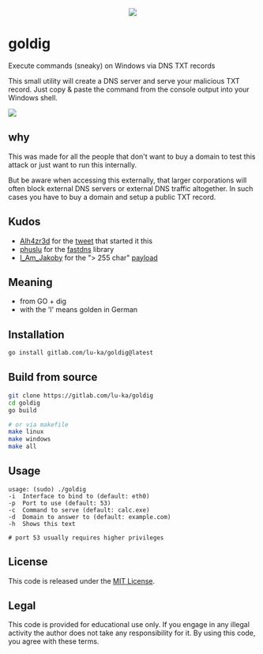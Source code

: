 <div align="center">
    <img src="https://gitlab.com/lu-ka/goldig/-/raw/main/goldig.png">
</div>

# goldig
Execute commands (sneaky) on Windows via DNS TXT records

This small utility will create a DNS server and serve your malicious TXT record. Just copy & paste the command from the console output into your Windows shell. 

<img src="https://gitlab.com/lu-ka/goldig/-/raw/main/run.png">

## why
This was made for all the people that don't want to buy a domain to test this attack or just want to run this internally.

But be aware when accessing this externally, that larger corporations will often block external DNS servers or external DNS traffic altogether. In such cases you have to buy a domain and setup a public TXT record.

## Kudos
+ [Alh4zr3d](https://twitter.com/Alh4zr3d) for the [tweet](https://twitter.com/Alh4zr3d/status/1566489367232651264) that started it this
+ [phuslu](https://github.com/phuslu/) for the [fastdns](https://github.com/phuslu/fastdns) library
+ [I_Am_Jakoby](https://twitter.com/I_Am_Jakoby) for the "> 255 char" [payload](https://twitter.com/I_Am_Jakoby/status/1570770517589917697)

## Meaning
+ from GO + dig
+ with the 'l' means golden in German

## Installation
```bash
go install gitlab.com/lu-ka/goldig@latest
```
## Build from source
```bash
git clone https://gitlab.com/lu-ka/goldig
cd goldig
go build

# or via makefile
make linux
make windows
make all
```

## Usage
```
usage: (sudo) ./goldig
-i	Interface to bind to (default: eth0)
-p	Port to use (default: 53)
-c	Command to serve (default: calc.exe)
-d	Domain to answer to (default: example.com)
-h	Shows this text

# port 53 usually requires higher privileges
```

## License
This code is released under the [MIT License](https://gitlab.com/lu-ka/goldig/blob/main/LICENSE).

## Legal
This code is provided for educational use only. If you engage in any illegal activity the author does not take any responsibility for it. By using this code, you agree with these terms.

